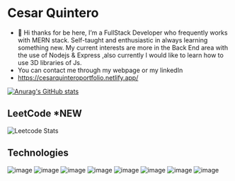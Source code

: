 # Cesar Quintero
- 👋 Hi thanks for be here, I’m a FullStack Developer who frequently works with MERN stack.
Self-taught and enthusiastic in always learning something new.
My current interests are more in the Back End area with the use of Nodejs & Express ,also currently I would like to learn how to use 3D libraries of Js.
- You can contact me through my webpage or my linkedIn
- https://cesarquinteroportfolio.netlify.app/

[![Anurag's GitHub stats](https://github-readme-stats.vercel.app/api?username=CesarQuint&show_icons=true&theme=vue-dark)](https://github.com/anuraghazra/github-readme-stats)

## LeetCode *NEW
![Leetcode Stats](https://leetcard.jacoblin.cool/CesarQuint?ext=heatmap)

## Technologies

![[image]({BadgeURLHere})](https://img.shields.io/badge/React-20232A?style=for-the-badge&logo=react&logoColor=61DAFB
)
![[image]({BadgeURLHere})](https://img.shields.io/badge/MongoDB-4EA94B?style=for-the-badge&logo=mongodb&logoColor=white
)
![[image]({BadgeURLHere})](https://img.shields.io/badge/Svelte-4A4A55?style=for-the-badge&logo=svelte&logoColor=FF3E00
)
![[image]({BadgeURLHere})](https://img.shields.io/badge/Express.js-000000?style=for-the-badge&logo=express&logoColor=white
)
![[image]({BadgeURLHere})](https://img.shields.io/badge/PostgreSQL-316192?style=for-the-badge&logo=postgresql&logoColor=white
)
![[image]({BadgeURLHere})](https://img.shields.io/badge/Node.js-339933?style=for-the-badge&logo=nodedotjs&logoColor=white
)
![[image]({BadgeURLHere})](https://img.shields.io/badge/Tailwind_CSS-38B2AC?style=for-the-badge&logo=tailwind-css&logoColor=white
)
![[image]({BadgeURLHere})](https://img.shields.io/badge/TypeScript-007ACC?style=for-the-badge&logo=typescript&logoColor=white)

